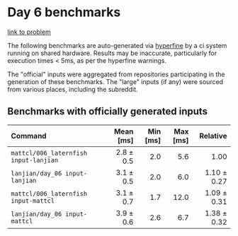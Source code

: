 # Day 6 benchmarks

[link to problem](http://adventofcode.com/2021/day/6)

The following benchmarks are auto-generated via [hyperfine](https://github.com/sharkdp/hyperfine) by a ci system running on shared hardware. Results may be inaccurate, particularly for execution times < 5ms, as per the hyperfine warnings.

The "official" inputs were aggregated from repositories participating in the generation of these benchmarks. The "large" inputs (if any) were sourced from various places, including the subreddit.

## Benchmarks with officially generated inputs
| Command | Mean [ms] | Min [ms] | Max [ms] | Relative |
|:---|---:|---:|---:|---:|
| `mattcl/006_laternfish input-lanjian` | 2.8 ± 0.5 | 2.0 | 5.6 | 1.00 |
| `lanjian/day_06 input-lanjian` | 3.1 ± 0.5 | 2.0 | 6.0 | 1.10 ± 0.27 |
| `mattcl/006_laternfish input-mattcl` | 3.1 ± 0.7 | 1.7 | 12.0 | 1.09 ± 0.31 |
| `lanjian/day_06 input-mattcl` | 3.9 ± 0.6 | 2.6 | 6.7 | 1.38 ± 0.32 |
